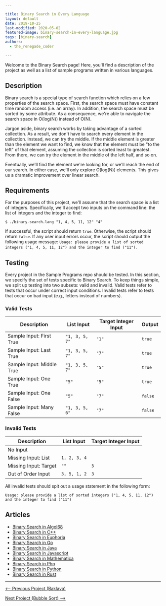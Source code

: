 ```yaml
---

title: Binary Search in Every Language
layout: default
date: 2019-10-25
last-modified: 2020-05-02
featured-image: binary-search-in-every-language.jpg
tags: [binary-search]
authors:
  - the_renegade_coder

---
```


Welcome to the Binary Search page! Here, you'll find a description of the project as well as a list of sample programs written in various languages.

## Description

Binary search is a special type of search function which relies on a few properties
of the search space. First, the search space must have constant time random access
(i.e. an array). In addition, the search space must be sorted by some attribute.
As a consequence, we're able to navigate the search space in O(log(N)) instead of
O(N). 

Jargon aside, binary search works by taking advantage of a sorted collection. As a result,
we don't have to search every element in the collection. Instead, we can try the middle.
If the middle element is greater than the element we want to find, we know that the element
must be "to the left" of that element, assuming the collection is sorted least to greatest. 
From there, we can try the element in the middle of the left half, and so on. 

Eventually, we'll find the element we're looking for, or we'll reach the end of our search.
In either case, we'll only explore O(log(N)) elements. This gives us a dramatic improvement
over linear search.


## Requirements

For the purposes of this project, we'll assume that the search space is a list of integers.
Specifically, we'll accept two inputs on the command line: the list of integers and the
integer to find:

```shell
$ ./binary-search.lang "1, 4, 5, 11, 12" "4"
```

If successful, the script should return `true`. Otherwise, the script should return `false`. 
If any user input errors occur, the script should output the following usage message:
`Usage: please provide a list of sorted integers ("1, 4, 5, 11, 12") and the integer to find ("11")`.


## Testing

Every project in the Sample Programs repo should be tested. In this section, we specify the set of tests specific to Binary Search. To keep things simple, we split up testing into two subsets: valid and invalid. Valid tests refer to tests that occur under correct input conditions. Invalid tests refer to tests that occur on bad input (e.g., letters instead of numbers).

### Valid Tests

| Description               | List Input     | Target Integer Input | Output  |
| ------------------------- | -------------- | -------------------- | ------- |
| Sample Input: First True  | `"1, 3, 5, 7"` | `"1"`                | `true`  |
| Sample Input: Last True   | `"1, 3, 5, 7"` | `"7"`                | `true`  |
| Sample Input: Middle True | `"1, 3, 5, 7"` | `"5"`                | `true`  |
| Sample Input: One True    | `"5"`          | `"5"`                | `true`  |
| Sample Input: One False   | `"5"`          | `"7"`                | `false` |
| Sample Input: Many False  | `"1, 3, 5, 6"` | `"7"`                | `false` |


### Invalid Tests

| Description           | List Input   | Target Integer Input |
| --------------------- | ------------ | -------------------- |
| No Input              |              |                      |
| Missing Input: List   | `1, 2, 3, 4` |                      |
| Missing Input: Target | `""`         | `5`                  |
| Out of Order Input    | `3, 5, 1, 2` | `3`                  |

All invalid tests should spit out a usage statement in the following
form: 

```
Usage: please provide a list of sorted integers ("1, 4, 5, 11, 12") and the integer to find ("11")
```


## Articles

- [Binary Search in Algol68](https://sampleprograms.io/projects/binary-search/algol68)
- [Binary Search in C++](https://sampleprograms.io/projects/binary-search/c-plus-plus)
- [Binary Search in Euphoria](https://sampleprograms.io/projects/binary-search/euphoria)
- [Binary Search in Go](https://sampleprograms.io/projects/binary-search/go)
- [Binary Search in Java](https://sampleprograms.io/projects/binary-search/java)
- [Binary Search in Javascript](https://sampleprograms.io/projects/binary-search/javascript)
- [Binary Search in Mathematica](https://sampleprograms.io/projects/binary-search/mathematica)
- [Binary Search in Php](https://sampleprograms.io/projects/binary-search/php)
- [Binary Search in Python](https://sampleprograms.io/projects/binary-search/python)
- [Binary Search in Rust](https://sampleprograms.io/projects/binary-search/rust)

---

<nav class="project-nav">

<div id="prev" markdown="1">

[<-- Previous Project (Baklava)](https://sampleprograms.io/projects/baklava)

</div>

<div id="next" markdown="1">

[Next Project (Bubble Sort) -->](https://sampleprograms.io/projects/bubble-sort)

</div>

</nav>